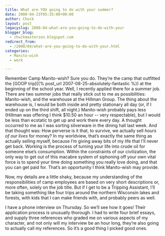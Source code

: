 ```yaml
---
title: What are YOU going to do with your summer?
date: 2008-04-23T05:35:00+00:00
author: Chuck
layout: post
legacyslug: 2008-04-what-are-you-going-to-do-with-your
blogger_blog:
  - chuckmasterson.blogspot.com
redirect_from:
  - /2008/04/what-are-you-going-to-do-with-your.html
categories:
  - Manito-wish
  - work

---
```

Remember Camp Manito-wish? Sure you do. They’re the camp that outfitted the
[GOOP trip]({% post_url 2007-08-25-absolutely-fantastic %}) at the beginning of
the school year. Well, I recently applied there for a summer job. There are two
summer jobs that really stick out to me as possibilities: Manito-wish, and the
warehouse at the Hillman Group. The thing about the warehouse is, I would be
both inside and pretty stationary all day (or, if I ended up on the third
shift, all night.) Manito-wish probably pays less (Hillman was offering I think
$10.50 an hour -- very respectable), but I would be less than ecstatic to get
up and work there every day. A thought occurred to me as I was sorting
silverware in the dining hall last week. And that thought was: How perverse is
it that, to survive, we actually sell _hours of our lives_ for money? In my
worldview, that’s exactly the same thing as actually selling myself, because
I’m giving away bits of my life that I’ll never get back. Working is the
process of turning your life into crude oil for someone else’s consumption.
Within the constraints of our civilization, the only way to get out of this
macabre system of siphoning off your own vital force is to spend your time
doing something you really love doing, and that you can get paid for. That’s an
opportunity I think Manito-wish may provide.

Now, my details are a little shaky, because my understanding of the
responsibilities of camp employees are based on very short descriptions or,
more often, solely on the job title. But if I get to be a Tripping Assistant,
I’ll be taking something like four trips around the northern Wisconsin lakes
and forests, with kids that I can make friends with, and probably peers as
well.

I have a phone interview on Thursday. So we’ll see how it goes! Their
application process is unusually thorough. I had to write four brief essays,
and supply three references who graded me on various aspects of my character,
and not only will my interview be an hour long, they’re also going to actually
call my references. So it’s a good thing I picked good ones.
